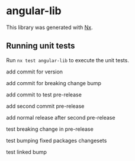 # angular-lib

This library was generated with [Nx](https://nx.dev).

## Running unit tests

Run `nx test angular-lib` to execute the unit tests.

add commit for version

add commit for breaking change bump

add commit to test pre-release

add second commit pre-release

add normal release after second pre-release

test breaking change in pre-release

test bumping fixed packages changesets

test linked bump
